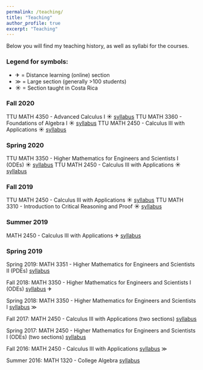 ```yaml
---
permalink: /teaching/
title: "Teaching"
author_profile: true
excerpt: "Teaching"
---
```


Below you will find my teaching history, as well as syllabi for the courses.

### Legend for symbols:
- &#9992; = Distance learning (online) section
- &#8811; = Large section (generally >100 students)
- &#x2600; = Section taught in Costa Rica

### Fall 2020
TTU MATH 4350 - Advanced Calculus I &#x2600; [syllabus](/files/syllabi/f2020-4350.pdf)
TTU MATH 3360 - Foundations of Algebra I &#x2600; [syllabus](/files/syllabi/f2020-3360.pdf)
TTU MATH 2450 - Calculus III with Applications &#x2600; [syllabus](/files/syllabi/f2020-2450.pdf)

### Spring 2020
TTU MATH 3350 - Higher Mathematics for Engineers and Scientists I (ODEs) &#x2600; [syllabus](/files/syllabi/spr2020-3350.pdf)
TTU MATH 2450 - Calculus III with Applications &#x2600; [syllabus](/files/syllabi/spr2020-2450.pdf)

### Fall 2019
TTU MATH 2450 - Calculus III with Applications &#x2600; [syllabus](/files/syllabi/f2019-2450.pdf)
TTU MATH 3310 - Introduction to Critical Reasoning and Proof &#x2600; [syllabus](/files/syllabi/f2019-3310.pdf)

### Summer 2019
MATH 2450 - Calculus III with Applications &#9992; [syllabus](/files/syllabi/s2019-2450.pdf)

### Spring 2019
<p> Spring 2019: MATH 3351 - Higher Mathematics for Engineers and Scientists II (PDEs) <a href="../files/syllabi/spr2019-3351.pdf" >syllabus</a> </p>
<p> Fall 2018: MATH 3350 - Higher Mathematics for Engineers and Scientists I (ODEs) <a href="../files/syllabi/f2018-3350.pdf" >syllabus</a> &#9992; </p>
<p> Spring 2018: MATH 3350 - Higher Mathematics for Engineers and Scientists I <a href="../files/syllabi/spr2018-3350.pdf" >syllabus</a> &#8811; </p>
<p> Fall 2017: MATH 2450 - Calculus III with Applications (two sections) <a href="../files/syllabi/f2017-2450.pdf" >syllabus</a> </p>
<p> Spring 2017: MATH 2450 - Higher Mathematics for Engineers and Scientists I (ODEs) (two sections) <a href="../files/syllabi/spr2017-2450.pdf" >syllabus</a> </p>
<p> Fall 2016: MATH 2450 - Calculus III with Applications <a href="../files/syllabi/f2016-2450.pdf" >syllabus</a> &#8811; </p>
<p> Summer 2016: MATH 1320 - College Algebra <a href="../files/syllabi/s2016-1320.pdf" >syllabus</a> </p>
